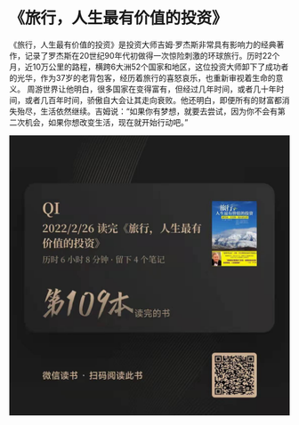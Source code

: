 # 《旅行，人生最有价值的投资》



《旅行，人生最有价值的投资》是投资大师吉姆·罗杰斯非常具有影响力的经典著作，记录了罗杰斯在20世纪90年代初做得一次惊险刺激的环球旅行。历时22个月，近10万公里的路程，横跨6大洲52个国家和地区，这位投资大师卸下了成功者的光华，作为37岁的老背包客，经历着旅行的喜怒哀乐，也重新审视着生命的意义。 周游世界让他明白，很多国家在变得富有，但经过几年时间，或者几十年时间，或者几百年时间，骄傲自大会让其走向衰败。他还明白，即便所有的财富都消失殆尽，生活依然继续。吉姆说：“如果你有梦想，就要去尝试，因为你不会有第二次机会，如果你想改变生活，现在就开始行动吧。”



![Alt text](109.jpg "微信阅读")


